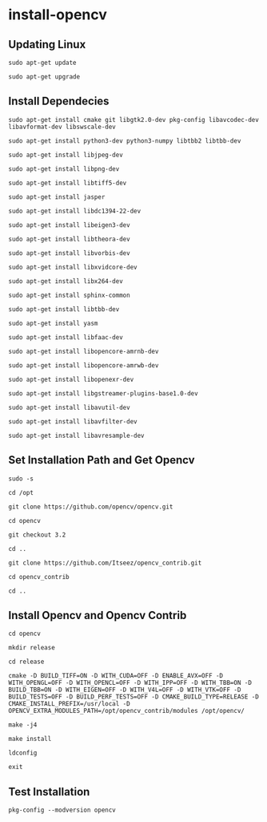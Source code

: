 # install-opencv

## Updating Linux
`sudo apt-get update`

`sudo apt-get upgrade`

## Install Dependecies
`sudo apt-get install cmake git libgtk2.0-dev pkg-config libavcodec-dev libavformat-dev libswscale-dev`

`sudo apt-get install python3-dev python3-numpy libtbb2 libtbb-dev`

`sudo apt-get install libjpeg-dev`

 `sudo apt-get install libpng-dev`
 
 `sudo apt-get install libtiff5-dev`
 
 `sudo apt-get install jasper`
 
 `sudo apt-get install libdc1394-22-dev`
 
 `sudo apt-get install libeigen3-dev`
 
 `sudo apt-get install libtheora-dev`
 
 `sudo apt-get install libvorbis-dev`
 
 `sudo apt-get install libxvidcore-dev`
 
 `sudo apt-get install libx264-dev`
 
 `sudo apt-get install sphinx-common`
 
 `sudo apt-get install libtbb-dev`
 
 `sudo apt-get install yasm`
 
 `sudo apt-get install libfaac-dev`
 
 `sudo apt-get install libopencore-amrnb-dev`
 
 `sudo apt-get install libopencore-amrwb-dev`
 
 `sudo apt-get install libopenexr-dev`
 
 `sudo apt-get install libgstreamer-plugins-base1.0-dev`
 
 `sudo apt-get install libavutil-dev`
 
 `sudo apt-get install libavfilter-dev`
 
 `sudo apt-get install libavresample-dev`
 
 ## Set Installation Path and Get Opencv
 `sudo -s`
 
 `cd /opt`
 
 `git clone https://github.com/opencv/opencv.git`
 
 `cd opencv`
 
 `git checkout 3.2`
 
 `cd ..`
 
 `git clone https://github.com/Itseez/opencv_contrib.git`
 
 `cd opencv_contrib`
 
 `cd ..`
 
 ## Install Opencv and Opencv Contrib
 `cd opencv`
 
 `mkdir release`
 
 `cd release`
 
 `cmake -D BUILD_TIFF=ON -D WITH_CUDA=OFF -D ENABLE_AVX=OFF -D WITH_OPENGL=OFF -D WITH_OPENCL=OFF -D WITH_IPP=OFF -D WITH_TBB=ON -D BUILD_TBB=ON -D WITH_EIGEN=OFF -D WITH_V4L=OFF -D WITH_VTK=OFF -D BUILD_TESTS=OFF -D BUILD_PERF_TESTS=OFF -D CMAKE_BUILD_TYPE=RELEASE -D CMAKE_INSTALL_PREFIX=/usr/local -D OPENCV_EXTRA_MODULES_PATH=/opt/opencv_contrib/modules /opt/opencv/`
 
 `make -j4`
 
 `make install`
 
 `ldconfig`
 
 `exit`
 
 ## Test Installation
 
 `pkg-config --modversion opencv` 
 
 
 
 
